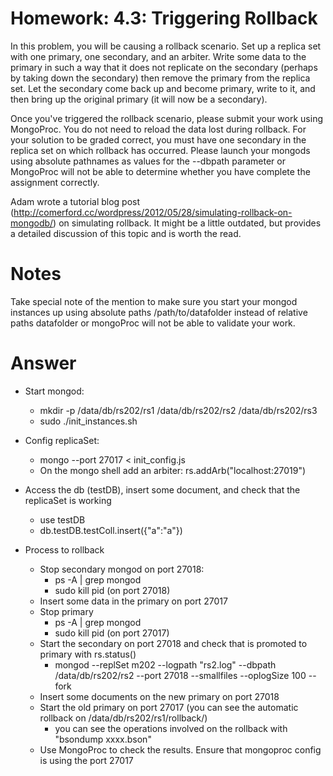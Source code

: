# Homework: 4.3: Triggering Rollback

In this problem, you will be causing a rollback scenario. Set up a replica set with one primary, one secondary, and an arbiter. Write some data to the primary in such a way that it does not replicate on the secondary (perhaps by taking down the secondary) then remove the primary from the replica set. Let the secondary come back up and become primary, write to it, and then bring up the original primary (it will now be a secondary).

Once you've triggered the rollback scenario, please submit your work using MongoProc. You do not need to reload the data lost during rollback. For your solution to be graded correct, you must have one secondary in the replica set on which rollback has occurred. Please launch your mongods using absolute pathnames as values for the --dbpath parameter or MongoProc will not be able to determine whether you have complete the assignment correctly.

Adam wrote a tutorial blog post (http://comerford.cc/wordpress/2012/05/28/simulating-rollback-on-mongodb/) on simulating rollback. It might be a little outdated, but provides a detailed discussion of this topic and is worth the read.

# Notes
Take special note of the mention to make sure you start your mongod instances up using absolute paths /path/to/datafolder instead of relative paths datafolder or mongoProc will not be able to validate your work.

# Answer
- Start mongod:
	- mkdir -p /data/db/rs202/rs1 /data/db/rs202/rs2 /data/db/rs202/rs3
	- sudo ./init_instances.sh

- Config replicaSet:
	- mongo --port 27017 < init_config.js
	- On the mongo shell add an arbiter: rs.addArb("localhost:27019")
- Access the db (testDB), insert some document, and check that the replicaSet is working
	- use testDB
	- db.testDB.testColl.insert({"a":"a"})

- Process to rollback
	- Stop secondary mongod on port 27018:
		- ps -A | grep mongod 
		- sudo kill pid (on port 27018)
	- Insert some data in the primary on port 27017
	- Stop primary 
		- ps -A | grep mongod
		- sudo kill pid (on port 27017)
	- Start the secondary on port 27018 and check that is promoted to primary with rs.status()
		- mongod --replSet m202 --logpath "rs2.log" --dbpath /data/db/rs202/rs2 --port 27018 --smallfiles --oplogSize 100 --fork
	- Insert some documents on the new primary on port 27018
	- Start the old primary on port 27017 (you can see the automatic rollback on /data/db/rs202/rs1/rollback/)
		- you can see the operations involved on the rollback with "bsondump xxxx.bson"
	- Use MongoProc to check the results. Ensure that mongoproc config is using the port 27017



